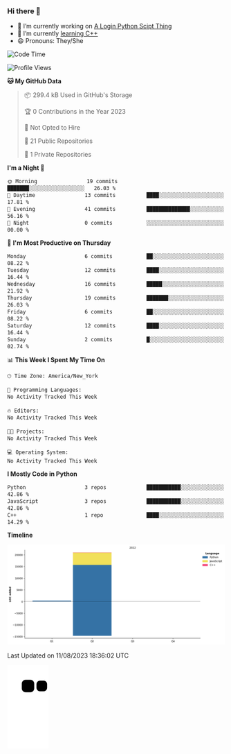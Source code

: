 ### Hi there 👋

<!--
**Iplay6432/Iplay6432** is a ✨ _special_ ✨ repository because its `README.md` (this file) appears on your GitHub profile.

Here are some ideas to get you started:

- 🔭 I’m currently working on ...
- 🌱 I’m currently learning ...
- 👯 I’m looking to collaborate on ...
- 🤔 I’m looking for help with ...
- 💬 Ask me about ...
- 📫 How to reach me: ...
- 😄 Pronouns: ...
- ⚡ Fun fact: ...
-->
- 🔭 I’m currently working on [A Login Python Scipt Thing](https://github.com/Iplay6432/Lugin-but-no-Pygame-)
- 🌱 I’m currently [learning C++](https://github.com/Iplay6432/LearningCpp)
- 😄 Pronouns: They/She

<!--START_SECTION:waka-->
![Code Time](http://img.shields.io/badge/Code%20Time-10%20hrs%201%20min-blue)

![Profile Views](http://img.shields.io/badge/Profile%20Views-0-blue)

**🐱 My GitHub Data** 

> 📦 299.4 kB Used in GitHub's Storage 
 > 
> 🏆 0 Contributions in the Year 2023
 > 
> 🚫 Not Opted to Hire
 > 
> 📜 21 Public Repositories 
 > 
> 🔑 1 Private Repositories 
 > 
**I'm a Night 🦉** 

```text
🌞 Morning                19 commits          ███████░░░░░░░░░░░░░░░░░░   26.03 % 
🌆 Daytime                13 commits          ████░░░░░░░░░░░░░░░░░░░░░   17.81 % 
🌃 Evening                41 commits          ██████████████░░░░░░░░░░░   56.16 % 
🌙 Night                  0 commits           ░░░░░░░░░░░░░░░░░░░░░░░░░   00.00 % 
```
📅 **I'm Most Productive on Thursday** 

```text
Monday                   6 commits           ██░░░░░░░░░░░░░░░░░░░░░░░   08.22 % 
Tuesday                  12 commits          ████░░░░░░░░░░░░░░░░░░░░░   16.44 % 
Wednesday                16 commits          █████░░░░░░░░░░░░░░░░░░░░   21.92 % 
Thursday                 19 commits          ███████░░░░░░░░░░░░░░░░░░   26.03 % 
Friday                   6 commits           ██░░░░░░░░░░░░░░░░░░░░░░░   08.22 % 
Saturday                 12 commits          ████░░░░░░░░░░░░░░░░░░░░░   16.44 % 
Sunday                   2 commits           █░░░░░░░░░░░░░░░░░░░░░░░░   02.74 % 
```


📊 **This Week I Spent My Time On** 

```text
🕑︎ Time Zone: America/New_York

💬 Programming Languages: 
No Activity Tracked This Week

🔥 Editors: 
No Activity Tracked This Week

🐱‍💻 Projects: 
No Activity Tracked This Week

💻 Operating System: 
No Activity Tracked This Week
```

**I Mostly Code in Python** 

```text
Python                   3 repos             ███████████░░░░░░░░░░░░░░   42.86 % 
JavaScript               3 repos             ███████████░░░░░░░░░░░░░░   42.86 % 
C++                      1 repo              ████░░░░░░░░░░░░░░░░░░░░░   14.29 % 
```



**Timeline**

![Lines of Code chart](https://raw.githubusercontent.com/Iplay6432/Iplay6432/main/assets/bar_graph.png)


 Last Updated on 11/08/2023 18:36:02 UTC
<!--END_SECTION:waka-->

![snake](https://raw.githubusercontent.com/Iplay6432/Iplay6432/output/github-contribution-grid-snake.svg)
